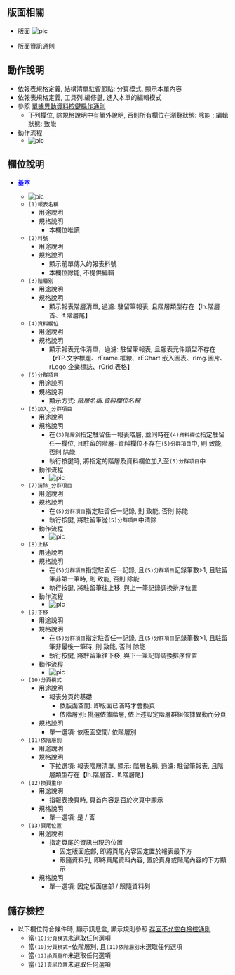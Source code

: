 ## <div id="layout">版面相關</div>
* 版面
    ![pic][image_report_ragroup]

* [版面資訊通則][link_ruleother1]

## <div id="form-action">動作說明</div>

* 依報表規格定義, 結構清單駐留節點: 分頁模式, 顯示本單內容
* 依報表規格定義, 工具列.編修鍵, 進入本單的編輯模式
* 參照 [單據異動資料按鍵操作通則][link_rulebutton2]
    * 下列欄位, 除規格說明中有額外說明, 否則所有欄位在瀏覽狀態: 除能 ; 編輯狀態: 致能
* 動作流程
    * ![pic][image_flow_open]

## <div id="object-desc">欄位說明</div>

* <p id="fieldbreak1" style="color:blue;font-weight:bold">基本</p>

    * ![pic][image_report_ragroup_block1]
    * `(1)報表名稱`
        * 用途說明
        * 規格說明
            * 本欄位唯讀
    * `(2)料號`
        * 用途說明
        * 規格說明
            * 顯示前單傳入的報表料號
            * 本欄位除能, 不提供編輯
    * `(3)階層別`
        * 用途說明
        * 規格說明
            * 顯示報表階層清單, 過濾: 駐留筆報表, 且階層類型存在【lh.階層首、lf.階層尾】
    * `(4)資料欄位`
        * 用途說明
        * 規格說明
            * 顯示報表元件清單，過濾: 駐留筆報表, 且報表元件類型不存在【rTP.文字標題、rFrame.框線、rEChart.嵌入圖表、rImg.圖片、rLogo.企業標誌、rGrid.表格】
    * `(5)分群項目`
        * 用途說明
        * 規格說明
            * 顯示方式: *階層名稱*.*資料欄位名稱*
    * `(6)加入_分群項目`
        * 用途說明
        * 規格說明
            * 在`(3)階層別`指定駐留任一報表階層, 並同時在`(4)資料欄位`指定駐留任一欄位, 且駐留的階層+資料欄位不存在`(5)分群項目`中, 則 致能, 否則 除能
            * 執行按鍵時, 將指定的階層及資料欄位加入至`(5)分群項目`中
        * 動作流程
            * ![pic][image_flow_add_group]
    * `(7)清除_分群項目`
        * 用途說明
        * 規格說明
            * 在`(5)分群項目`指定駐留任一記錄, 則 致能, 否則 除能
            * 執行按鍵, 將駐留筆從`(5)分群項目`中清除
        * 動作流程
            * ![pic][image_flow_cancel_group]
    * `(8)上移`
        * 用途說明
        * 規格說明
            * 在`(5)分群項目`指定駐留任一記錄, 且`(5)分群項目`記錄筆數>1, 且駐留筆非第一筆時, 則 致能, 否則 除能
            * 執行按鍵, 將駐留筆往上移, 與上一筆記錄調換排序位置
        * 動作流程
            * ![pic][image_flow_move_up]
    * `(9)下移`
        * 用途說明
        * 規格說明
            * 在`(5)分群項目`指定駐留任一記錄, 且`(5)分群項目`記錄筆數>1, 且駐留筆非最後一筆時, 則 致能, 否則 除能
            * 執行按鍵, 將駐留筆往下移, 與下一筆記錄調換排序位置
        * 動作流程
            * ![pic][image_flow_move_down]
    * `(10)分頁模式`
        * 用途說明
            * 報表分頁的基礎
                * 依版面空間: 即版面已滿時才會換頁
                * 依階層別: 挑選依據階層, 依上述設定階層群組依據異動而分頁
        * 規格說明
            * 單一選項: 依版面空間/ 依階層別
    * `(11)依階層別`
        * 用途說明
        * 規格說明
            * 下拉選項: 報表階層清單, 顯示: 階層名稱, 過濾: 駐留筆報表, 且階層類型存在【lh.階層首、lf.階層尾】
    * `(12)換頁重印`
        * 用途說明
            * 指報表換頁時, 頁首內容是否於次頁中顯示
        * 規格說明
            * 單一選項: 是 / 否
    * `(13)頁尾位置`
        * 用途說明
            * 指定頁尾的資訊出現的位置
                * 固定版面底部, 即將頁尾內容固定置於報表最下方
                * 跟隨資料列, 即將頁尾資料內容, 置於頁身或階尾內容的下方顯示
        * 規格說明
            * 單一選項: 固定版面底部 / 跟隨資料列

## <div id="save-action">儲存檢控</div>
* 以下欄位符合條件時, 顯示訊息盒, 顯示規則參照 [存回不允空白檢控通則][link_ruleother7]
    * 當`(10)分頁模式`未選取任何選項
    * 當`(10)分頁模式`=依階層別, 且`(11)依階層別`未選取任何選項
    * 當`(12)換頁重印`未選取任何選項
	* 當`(12)頁尾位置`未選取任何選項


<!-- 圖片 -->
[image_report_ragroup]:attachment/ReportAnnotation_RAGroup.png
[image_report_ragroup_block1]:attachment/ReportAnnotation_RAGroup_block1.png

[image_flow_open]:attachment/RAGroupFlow_open.png
[image_flow_add_group]:attachment/RAGroupFlow_add_group.png
[image_flow_cancel_group]:attachment/RAGroupFlow_cancel_group.png
[image_flow_move_up]:attachment/RAGroupFlow_move_up.png
[image_flow_move_down]:attachment/RAGroupFlow_move_down.png

<!-- 超連結 -->
[link_fieldbreak1]:#fieldbreak1 "欄位說明/基本"
[link_ruleother1]:/8.10.0/IDE/Specification/RulesOther/README#ruleother1 "共用通則_其它/版面資訊通則"
[link_ruleother7]:/8.10.0/IDE/Specification/RulesOther/README#ruleother7 "共用通則_其它/存回不允空白檢控通則"
[link_ruleother8]:/8.10.0/IDE/Specification/RulesOther/README#ruleother8 "共用通則_其它/存回其它檢控通則"

[link_rulebutton2]:/8.10.1/IDE/Specification/RulesButton/README#rulebutton2 "共用通則_按鍵/單據異動資料按鍵操作通則"
